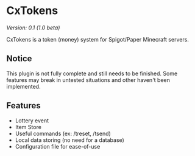 # CxTokens

*Version: 0.1 (1.0 beta)*

CxTokens is a token (money) system for Spigot/Paper Minecraft servers. 

## Notice
This plugin is not fully complete and still needs to be finished. Some features may break in untested situations and other haven't been implemented.

## Features
- Lottery event
- Item Store
- Useful commands (ex: /treset, /tsend)
- Local data storing (no need for a database)
- Configuration file for ease-of-use